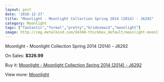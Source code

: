 ```yaml
---
layout: post
date: '2016-12-27'
title: "Moonlight - Moonlight Collection Spring 2014 (2014) - J6292"
category: Moonlight
tags: ["fantastic","formal","pretty","bridesmaid","moonlight"]
image: http://img.metalkind.com/84348-thickbox_default/moonlight-moonlight-collection-spring-2014-2014-j6292.jpg
---
```

Moonlight - Moonlight Collection Spring 2014 (2014) - J6292

On Sales: **$326.99**
<a href="https://www.metalkind.com/en/moonlight/20203-moonlight-moonlight-collection-spring-2014-2014-j6292.html"><amp-img layout="responsive" width="600" height="600" src="//img.metalkind.com/84348-thickbox_default/moonlight-moonlight-collection-spring-2014-2014-j6292.jpg" alt="Moonlight - Moonlight Collection Spring 2014 (2014) - J6292 0" /></a>
<a href="https://www.metalkind.com/en/moonlight/20203-moonlight-moonlight-collection-spring-2014-2014-j6292.html"><amp-img layout="responsive" width="600" height="600" src="//img.metalkind.com/84350-thickbox_default/moonlight-moonlight-collection-spring-2014-2014-j6292.jpg" alt="Moonlight - Moonlight Collection Spring 2014 (2014) - J6292 1" /></a>

Buy it: [Moonlight - Moonlight Collection Spring 2014 (2014) - J6292](https://www.metalkind.com/en/moonlight/20203-moonlight-moonlight-collection-spring-2014-2014-j6292.html "Moonlight - Moonlight Collection Spring 2014 (2014) - J6292")

View more: [Moonlight](https://www.metalkind.com/en/91-moonlight "Moonlight")